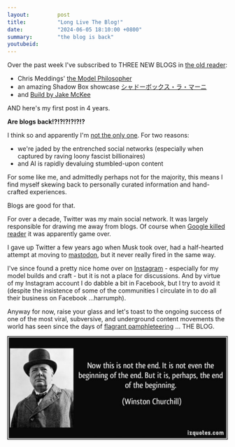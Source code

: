```yaml
---
layout:         post
title:          "Long Live The Blog!"
date:           "2024-06-05 18:10:00 +0800"
summary:        "the blog is back"
youtubeid:
---
```


Over the past week I've subscribed to THREE NEW BLOGS in [the old reader](https://theoldreader.com/):

* Chris Meddings' [the Model Philosopher](https://modelphilosopher.com/)
* an amazing Shadow Box showcase [シャドーボックス・ラ・マーニ](https://shadow-box-ramagni.com/blog/)
* and [Build by Jake McKee](https://build.jakemckee.com/)

AND here's my first post in 4 years.

**Are blogs back!?!?!?!?!?!?**

I think so
and apparently I'm [not the only one](https://www.louisestigell.com/blog/the-blog-is-dead-long-live-the-blog). For two reasons:

* we're jaded by the entrenched social networks (especially when captured by raving loony fascist billionaires)
* and AI is rapidly devaluing stumbled-upon content

For some like me, and admittedly perhaps not for the majority, this means I find myself skewing back to personally curated information and hand-crafted experiences.

Blogs are good for that.

For over a decade, Twitter was my main social network.
It was largely responsible for drawing me away from blogs.
Of course when [Google killed reader](https://www.theverge.com/23778253/google-reader-death-2013-rss-social) it was apparently game over.

I gave up Twitter a few years ago when Musk took over, had a half-hearted attempt at moving to [mastodon](https://ruby.social/@tardate), but it never really fired in the same way.

I've since found a pretty nice home over on [Instagram](https://www.instagram.com/little.electronic.art.projects/) - especially for my model builds and craft - but it is not a place for discussions.
And by virtue of my Instagram account I do dabble a bit in Facebook, but I try to avoid it (despite the insistence of some of the communities I circulate in to do all their business on Facebook ...harrumph).

Anyway for now, raise your glass and let's toast to the ongoing success of one of the most viral, subversive, and underground content movements the world has seen since the days of [flagrant pamphleteering](https://en.wikipedia.org/wiki/Pamphleteer) ... THE BLOG.

![quote-now-this-is-not-the-end-winston-churchill](/assets/2024-06-05-long-live-the-blog/quote-now-this-is-not-the-end-winston-churchill.jpg)
